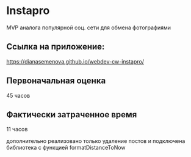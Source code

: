 # Instapro

MVP аналога популярной соц. сети для обмена фотографиями

## Ссылка на приложение:
https://dianasemenova.github.io/webdev-cw-instapro/

## Первоначальная оценка

45 часов

## Фактически затраченное время

11 часов

дополнительно реализовано только удаление постов и подключена библиотека с функцией formatDistanceToNow
